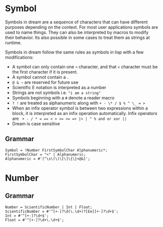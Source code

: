 # Symbol

Symbols in dream are a sequence of characters that can have different purposes depending on
the context. For most user applications symbols are used to name things. They can also be interpreted
by macros to modify their behavior. Its also possible in some cases to treat them as strings at
runtime.

Symbols in dream follow the same rules as symbols in lisp with a few modifications:

- A symbol can only contain one `<` character, and that `<` character must be the first character
  if it is present.
- A symbol cannot contain a `.`
- `@ & ~` are reserved for future use
- Scientific E notation is interpreted as a number
- Strings are not symbols i.e. `"i am a string"`
- Symbols beginning with a `#` denote a reader macro
- `? !` are treated as alphanumeric along with `+ - \* / $ % ^ \_ = >`
- When an infix operator symbol is between two expressions within a block, it is interpreted as an
  infix operation automatically. Infix operators are ` + - / * = == < > >= <= => |> | ^ % and or xor ||`
- Dream is case sensitive

## Grammar

```ebnf
Symbol = !Number FirstSymbolChar Alphanumeric*;
FirstSymbolChar = "<" | Alphanumeric;
Alphanumeric = #'[^\s\(\)\[\]\{\}<@&]';
```

# Number

## Grammar

```ebnf
Number = ScientificNumber | Int | Float;
ScientificNumber = #'^[+-]?\d(\.\d+)?[Ee][+-]?\d+$';
Int = #'^[+-]?\d+$';
Float = #'^[+-]?\d+\.\d+$';
```
